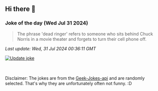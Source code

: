 ## Hi there 👋

### Joke of the day (Wed Jul 31 2024)
<!-- joke -->
>The phrase 'dead ringer' refers to someone who sits behind Chuck Norris in a movie theater and forgets to turn their cell phone off.
<!-- /joke -->

*Last update: Wed, 31 Jul 2024 00:36:11 GMT*

[![Update joke](https://github.com/nclskfm/nclskfm/actions/workflows/joke.yml/badge.svg)](https://github.com/nclskfm/nclskfm/actions/workflows/joke.yml)

<br><br>
Disclaimer: The jokes are from the [Geek-Jokes-api](https://github.com/sameerkumar18/geek-joke-api) and are randomly selected. That's why they are unfortunately often not funny. :D
